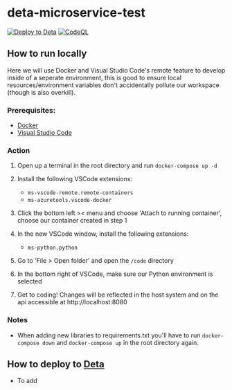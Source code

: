 # deta-microservice-test
[![Deploy to Deta](https://github.com/yb0t/deta-microservice-test/actions/workflows/deploy_deta.yml/badge.svg?branch=main)](https://github.com/yb0t/deta-microservice-test/actions/workflows/deploy_deta.yml) [![CodeQL](https://github.com/yb0t/deta-microservice-test/actions/workflows/github-code-scanning/codeql/badge.svg?branch=main)](https://github.com/yb0t/deta-microservice-test/actions/workflows/github-code-scanning/codeql)


## How to run locally
Here we will use Docker and Visual Studio Code's remote feature to develop inside of a seperate environment, 
this is good to ensure local resources/environment variables don't accidentally pollute our workspace (though is also overkill).

### Prerequisites:
- [Docker](https://www.docker.com/products/docker-desktop/)
- [Visual Studio Code](https://code.visualstudio.com/download)

### Action
1. Open up a terminal in the root directory and run `docker-compose up -d`
2. Install the following VSCode extensions:
    - `ms-vscode-remote.remote-containers`
    - `ms-azuretools.vscode-docker`

3. Click the bottom left >< menu and choose 'Attach to running container', choose our container created in step 1
5. In the new VSCode window, install the following extensions:
    - `ms-python.python`

7. Go to 'File > Open folder' and open the `/code` directory
8. In the bottom right of VSCode, make sure our Python environment is selected
9. Get to coding! Changes will be reflected in the host system and on the api accessible at http://localhost:8080

### Notes
- When adding new libraries to requirements.txt you'll have to run `docker-compose down` and `docker-compose up` in the root directory again.

## How to deploy to [Deta](https://deta.sh/)
- To add

